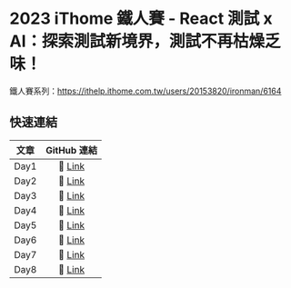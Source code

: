# 2023 iThome 鐵人賽 - React 測試 x AI：探索測試新境界，測試不再枯燥乏味！

鐵人賽系列：https://ithelp.ithome.com.tw/users/20153820/ironman/6164

## 快速連結

| 文章 |                            GitHub 連結                             |
| :--: | :----------------------------------------------------------------: |
| Day1 | 🔗 [Link](https://github.com/Jim876633/ithome-2023/tree/main/day1) |
| Day2 | 🔗 [Link](https://github.com/Jim876633/ithome-2023/tree/main/day2) |
| Day3 | 🔗 [Link](https://github.com/Jim876633/ithome-2023/tree/main/day3) |
| Day4 | 🔗 [Link](https://github.com/Jim876633/ithome-2023/tree/main/day4) |
| Day5 | 🔗 [Link](https://github.com/Jim876633/ithome-2023/tree/main/day5) |
| Day6 | 🔗 [Link](https://github.com/Jim876633/ithome-2023/tree/main/day6) |
| Day7 | 🔗 [Link](https://github.com/Jim876633/ithome-2023/tree/main/day7) |
| Day8 | 🔗 [Link](https://github.com/Jim876633/ithome-2023/tree/main/day8) |
